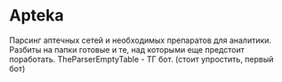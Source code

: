 # Apteka
Парсинг аптечных сетей и необходимых препаратов для аналитики.
Разбиты на папки готовые и те, над которыми еще предстоит поработать.
TheParserEmptyTable -  ТГ бот. (стоит упростить, первый бот)
